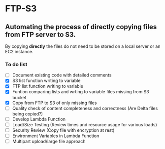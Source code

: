 # FTP-S3

## Automating the process of **directly** copying files from FTP server to S3.

By copying **directly** the files do not need to be stored on a local server or an EC2 instance.




### To do list

- [ ] Document existing code with detailed comments
- [X] S3 list function writing to variable
- [X] FTP list function writing to variable
- [X] Funtion comparing lists and wrting to variable files missing from S3 bucket
- [X] Copy from FTP to S3 of only missing files
- [ ] Quality check of content completeness and correctness (Are Delta files being copied?)
- [ ] Develop Lambda Function
- [ ] Load/Size Testing (Review times and resource usage for various loads)
- [ ] Security Review (Copy file with encryption at rest)
- [ ] Environment Variables in Lambda Function
- [ ] Multipart upload/large file approach
